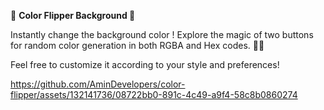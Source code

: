 🌈 **Color Flipper Background 🎨**

Instantly change the background color ! Explore the magic of two buttons for random color generation in both RGBA and Hex codes. 🚀✨

Feel free to customize it according to your style and preferences!





https://github.com/AminDevelopers/color-flipper/assets/132141736/08722bb0-891c-4c49-a9f4-58c8b0860274

